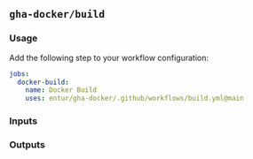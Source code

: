 ## `gha-docker/build`

### Usage

Add the following step to your workflow configuration:

```yml
jobs:
  docker-build:
    name: Docker Build
    uses: entur/gha-docker/.github/workflows/build.yml@main
```

### Inputs

### Outputs
